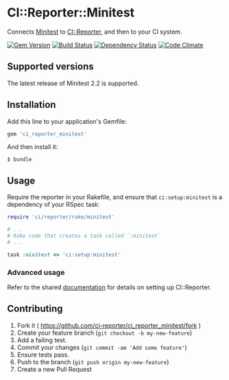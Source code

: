 # CI::Reporter::Minitest

Connects [Minitest][mt] to [CI::Reporter][ci], and then to your CI
system.

[![Gem Version](https://badge.fury.io/rb/ci_reporter_minitest.svg)](http://badge.fury.io/rb/ci_reporter_minitest)
[![Build Status](https://travis-ci.org/ci-reporter/ci_reporter_minitest.svg?branch=master)](https://travis-ci.org/ci-reporter/ci_reporter_minitest)
[![Dependency Status](https://gemnasium.com/ci-reporter/ci_reporter_minitest.svg)](https://gemnasium.com/ci-reporter/ci_reporter_minitest)
[![Code Climate](https://codeclimate.com/github/ci-reporter/ci_reporter_minitest.png)](https://codeclimate.com/github/ci-reporter/ci_reporter_minitest)

[mt]: https://github.com/seattlerb/minitest
[ci]: https://github.com/ci-reporter/ci_reporter

## Supported versions

The latest release of Minitest 2.2 is supported.

## Installation

Add this line to your application's Gemfile:

```ruby
gem 'ci_reporter_minitest'
```

And then install it:

```
$ bundle
```

## Usage

Require the reporter in your Rakefile, and ensure that
`ci:setup:minitest` is a dependency of your RSpec task:

```ruby
require 'ci/reporter/rake/minitest'

# ...
# Rake code that creates a task called `:minitest`
# ...

task :minitest => 'ci:setup:minitest'
```

### Advanced usage

Refer to the shared [documentation][ci] for details on setting up
CI::Reporter.

## Contributing

1. Fork it ( https://github.com/ci-reporter/ci_reporter_minitest/fork )
2. Create your feature branch (`git checkout -b my-new-feature`)
3. Add a failing test.
4. Commit your changes (`git commit -am 'Add some feature'`)
5. Ensure tests pass.
6. Push to the branch (`git push origin my-new-feature`)
7. Create a new Pull Request
